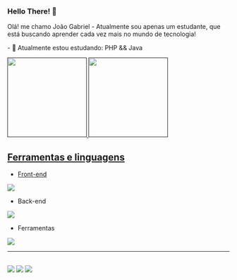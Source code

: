 ### Hello There! 👋

<p>
  Olá! me chamo João Gabriel - Atualmente sou apenas um estudante, que está buscando aprender cada vez mais no mundo de tecnologia!
</p>
<p>
  - 🌱 Atualmente estou estudando: PHP && Java
</p>
<div>
  <a href="">
  <img height="180rem" src="https://github-readme-stats.vercel.app/api?username=joaogabriel2705&anuraghazra&show_icons=true&theme=radical">  
  <img height=180rem" src="https://github-readme-stats.vercel.app/api/top-langs/?username=joaogabriel2705&hide_progress=true&theme=radical">  
</div>

<h2>Ferramentas e linguagens</h2>

- Front-end
<p align="start">
  <a href="https://skillicons.dev">
    <img src="https://skillicons.dev/icons?i=html,css,js,sass,bootstrap" />
  </a>
</p>

- Back-end
<p align="start">
  <a href="https://skillicons.dev">
    <img src="https://skillicons.dev/icons?i=java,spring,maven" />
  </a>
</p>

- Ferramentas
<p align="start">
  <a href="https://skillicons.dev">
    <img src="https://skillicons.dev/icons?i=git,github,vscode,window" />
  </a>
</p>

<hr>
<div style=display: inline_block><br>
  <a href="malito:jgquadros2005@gmail.com" target="_blank"><img src="https://img.shields.io/badge/Gmail-EA4335.svg?style=for-the-badge&logo=Gmail&logoColor=white"></a>
  <a href="https://www.instagram.com/apenas_um_jaum/" target="_blank"><img src="https://img.shields.io/badge/Instagram-E4405F.svg?style=for-the-badge&logo=Instagram&logoColor=white"></a>
  <a href="https://www.linkedin.com/in/jo%C3%A3o-gabriel-mendes-de-quadros-67929a245/" target="_blank"><img src="https://img.shields.io/badge/LinkedIn-0A66C2.svg?style=for-the-badge&logo=LinkedIn&logoColor=white"></a>
</div>

